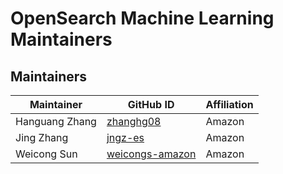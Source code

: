 # OpenSearch Machine Learning Maintainers

## Maintainers
| Maintainer | GitHub ID | Affiliation |
| --------------- | --------- | ----------- |
| Hanguang Zhang | [zhanghg08](https://github.com/zhanghg08) | Amazon |
| Jing Zhang | [jngz-es](https://github.com/jngz-es) | Amazon |
| Weicong Sun | [weicongs-amazon](https://github.com/weicongs-amazon) | Amazon |
